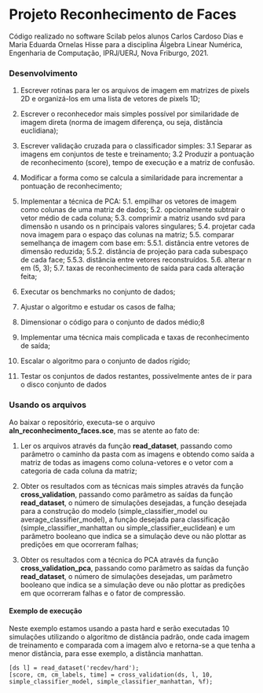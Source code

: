 # Projeto Reconhecimento de Faces

Código realizado no software Scilab pelos alunos Carlos Cardoso Dias e Maria Eduarda Ornelas Hisse para a disciplina Álgebra Linear Numérica, Engenharia de Computação, IPRJ/UERJ, Nova Friburgo, 2021.

### Desenvolvimento

1. Escrever rotinas para ler os arquivos de imagem em matrizes de pixels 2D e organizá-los em uma lista de vetores de pixels 1D;

2. Escrever o reconhecedor mais simples possível por similaridade de imagem direta (norma de imagem diferença, ou seja, distância euclidiana);

3. Escrever validação cruzada para o classificador simples:
  3.1 Separar as imagens em conjuntos de teste e treinamento;
  3.2 Produzir a pontuação de reconhecimento (score), tempo de execução e a matriz de confusão.

4. Modificar a forma como se calcula a similaridade para incrementar a pontuação de reconhecimento;

5. Implementar a técnica de PCA:
  5.1. empilhar os vetores de imagem como colunas de uma matriz de dados;
  5.2. opcionalmente subtrair o vetor médio de cada coluna;
  5.3. comprimir a matriz usando svd para dimensão n usando os n principais valores singulares;
  5.4. projetar cada nova imagem para o espaço das colunas na matriz;
  5.5. comparar semelhança de imagem com base em:
    5.5.1. distância entre vetores de dimensão reduzida;
    5.5.2. distância de projeção para cada subespaço de cada face;
    5.5.3. distância entre vetores reconstruídos.
  5.6. alterar n em (5, 3);
  5.7. taxas de reconhecimento de saída para cada alteração feita;

6. Executar os benchmarks no conjunto de dados;

7. Ajustar o algoritmo e estudar os casos de falha;

8. Dimensionar o código para o conjunto de dados médio;8

9. Implementar uma técnica mais complicada e taxas de reconhecimento de saída;

10. Escalar o algoritmo para o conjunto de dados rígido;

11. Testar os conjuntos de dados restantes, possivelmente antes de ir para o disco conjunto de dados

### Usando os arquivos
  
  Ao baixar o repositório, executa-se o arquivo **aln_reconhecimento_faces.sce**, mas se atente ao fato de:

1. Ler os arquivos através da função **read_dataset**, passando como parâmetro o caminho da pasta com as imagens e obtendo como saída a matriz de todas as imagens como coluna-vetores e o vetor com a categoria de cada coluna da matriz;

2. Obter os resultados com as técnicas mais simples através da função **cross_validation**, passando como parâmetro as saídas da função **read_dataset**, o número de simulações desejadas, a função desejada para a construção do modelo (simple_classifier_model ou average_classifier_model), a função desejada para classificação (simple_classifier_manhattan ou simple_classifier_euclidean) e um parâmetro booleano que indica se a simulação deve ou não plottar as predições em que ocorreram falhas;

3. Obter os resultados com a técnica do PCA através da função **cross_validation_pca**, passando como parâmetro as saídas da função **read_dataset**, o número de simulações desejadas, um parâmetro booleano que indica se a simulação deve ou não plottar as predições em que ocorreram falhas e o fator de compressão.

#### Exemplo de execução

Neste exemplo estamos usando a pasta hard e serão executadas 10 simulações utilizando o algoritmo de distância padrão,
onde cada imagem de treinamento e comparada com a imagem alvo e retorna-se a que tenha a menor distância, para esse
exemplo, a distância manhattan.

    [ds l] = read_dataset('recdev/hard');
    [score, cm, cm_labels, time] = cross_validation(ds, l, 10, simple_classifier_model, simple_classifier_manhattan, %f);

